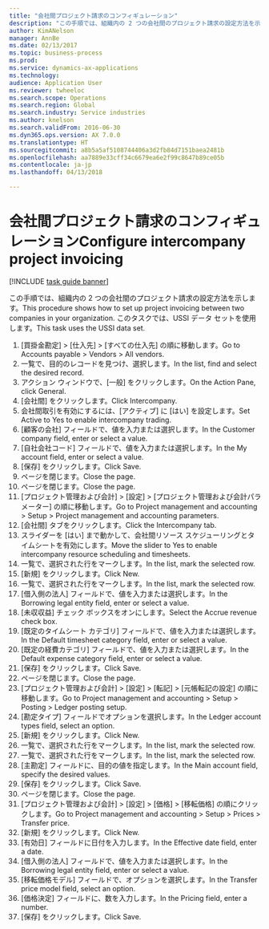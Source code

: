 ```yaml
--- 
title: "会社間プロジェクト請求のコンフィギュレーション"
description: "この手順では、組織内の 2 つの会社間のプロジェクト請求の設定方法を示します。"
author: KimANelson
manager: AnnBe
ms.date: 02/13/2017
ms.topic: business-process
ms.prod: 
ms.service: dynamics-ax-applications
ms.technology: 
audience: Application User
ms.reviewer: twheeloc
ms.search.scope: Operations
ms.search.region: Global
ms.search.industry: Service industries
ms.author: knelson
ms.search.validFrom: 2016-06-30
ms.dyn365.ops.version: AX 7.0.0
ms.translationtype: HT
ms.sourcegitcommit: a8b5a5af5108744406a3d2fb84d7151baea2481b
ms.openlocfilehash: aa7889e33cff34c6679ea6e2f99c8647b89ce05b
ms.contentlocale: ja-jp
ms.lasthandoff: 04/13/2018

---
```

# <a name="configure-intercompany-project-invoicing"></a><span data-ttu-id="97110-103">会社間プロジェクト請求のコンフィギュレーション</span><span class="sxs-lookup"><span data-stu-id="97110-103">Configure intercompany project invoicing</span></span>

[!INCLUDE [task guide banner](../../includes/task-guide-banner.md)]

<span data-ttu-id="97110-104">この手順では、組織内の 2 つの会社間のプロジェクト請求の設定方法を示します。</span><span class="sxs-lookup"><span data-stu-id="97110-104">This procedure shows how to set up project invoicing between two companies in your organization.</span></span> <span data-ttu-id="97110-105">このタスクでは、USSI データ セットを使用します。</span><span class="sxs-lookup"><span data-stu-id="97110-105">This task uses the USSI data set.</span></span>

1. <span data-ttu-id="97110-106">[買掛金勘定] > [仕入先] > [すべての仕入先] の順に移動します。</span><span class="sxs-lookup"><span data-stu-id="97110-106">Go to Accounts payable > Vendors > All vendors.</span></span>
2. <span data-ttu-id="97110-107">一覧で、目的のレコードを見つけ、選択します。</span><span class="sxs-lookup"><span data-stu-id="97110-107">In the list, find and select the desired record.</span></span>
3. <span data-ttu-id="97110-108">アクション ウィンドウで、[一般] をクリックします。</span><span class="sxs-lookup"><span data-stu-id="97110-108">On the Action Pane, click General.</span></span>
4. <span data-ttu-id="97110-109">[会社間] をクリックします。</span><span class="sxs-lookup"><span data-stu-id="97110-109">Click Intercompany.</span></span>
5. <span data-ttu-id="97110-110">会社間取引を有効にするには、[アクティブ] に [はい] を設定します。</span><span class="sxs-lookup"><span data-stu-id="97110-110">Set Active to Yes to enable intercompany trading.</span></span>
6. <span data-ttu-id="97110-111">[顧客の会社] フィールドで、値を入力または選択します。</span><span class="sxs-lookup"><span data-stu-id="97110-111">In the Customer company field, enter or select a value.</span></span>
7. <span data-ttu-id="97110-112">[自社会社コード] フィールドで、値を入力または選択します。</span><span class="sxs-lookup"><span data-stu-id="97110-112">In the My account field, enter or select a value.</span></span>
8. <span data-ttu-id="97110-113">[保存] をクリックします。</span><span class="sxs-lookup"><span data-stu-id="97110-113">Click Save.</span></span>
9. <span data-ttu-id="97110-114">ページを閉じます。</span><span class="sxs-lookup"><span data-stu-id="97110-114">Close the page.</span></span>
10. <span data-ttu-id="97110-115">ページを閉じます。</span><span class="sxs-lookup"><span data-stu-id="97110-115">Close the page.</span></span>
11. <span data-ttu-id="97110-116">[プロジェクト管理および会計] > [設定] > [プロジェクト管理および会計パラメーター] の順に移動します。</span><span class="sxs-lookup"><span data-stu-id="97110-116">Go to Project management and accounting > Setup > Project management and accounting parameters.</span></span>
12. <span data-ttu-id="97110-117">[会社間] タブをクリックします。</span><span class="sxs-lookup"><span data-stu-id="97110-117">Click the Intercompany tab.</span></span>
13. <span data-ttu-id="97110-118">スライダーを [はい] まで動かして、会社間リソース スケジューリングとタイムシートを有効にします。</span><span class="sxs-lookup"><span data-stu-id="97110-118">Move the slider to Yes to enable intercompany resource scheduling and timesheets.</span></span>
14. <span data-ttu-id="97110-119">一覧で、選択された行をマークします。</span><span class="sxs-lookup"><span data-stu-id="97110-119">In the list, mark the selected row.</span></span>
15. <span data-ttu-id="97110-120">[新規] をクリックします。</span><span class="sxs-lookup"><span data-stu-id="97110-120">Click New.</span></span>
16. <span data-ttu-id="97110-121">一覧で、選択された行をマークします。</span><span class="sxs-lookup"><span data-stu-id="97110-121">In the list, mark the selected row.</span></span>
17. <span data-ttu-id="97110-122">[借入側の法人] フィールドで、値を入力または選択します。</span><span class="sxs-lookup"><span data-stu-id="97110-122">In the Borrowing legal entity field, enter or select a value.</span></span>
18. <span data-ttu-id="97110-123">[未収収益] チェック ボックスをオンにします。</span><span class="sxs-lookup"><span data-stu-id="97110-123">Select the Accrue revenue check box.</span></span>
19. <span data-ttu-id="97110-124">[既定のタイムシート カテゴリ] フィールドで、値を入力または選択します。</span><span class="sxs-lookup"><span data-stu-id="97110-124">In the Default timesheet category field, enter or select a value.</span></span>
20. <span data-ttu-id="97110-125">[既定の経費カテゴリ] フィールドで、値を入力または選択します。</span><span class="sxs-lookup"><span data-stu-id="97110-125">In the Default expense category field, enter or select a value.</span></span>
21. <span data-ttu-id="97110-126">[保存] をクリックします。</span><span class="sxs-lookup"><span data-stu-id="97110-126">Click Save.</span></span>
22. <span data-ttu-id="97110-127">ページを閉じます。</span><span class="sxs-lookup"><span data-stu-id="97110-127">Close the page.</span></span>
23. <span data-ttu-id="97110-128">[プロジェクト管理および会計] > [設定] > [転記] > [元帳転記の設定] の順に移動します。</span><span class="sxs-lookup"><span data-stu-id="97110-128">Go to Project management and accounting > Setup > Posting > Ledger posting setup.</span></span>
24. <span data-ttu-id="97110-129">[勘定タイプ] フィールドでオプションを選択します。</span><span class="sxs-lookup"><span data-stu-id="97110-129">In the Ledger account types field, select an option.</span></span>
25. <span data-ttu-id="97110-130">[新規] をクリックします。</span><span class="sxs-lookup"><span data-stu-id="97110-130">Click New.</span></span>
26. <span data-ttu-id="97110-131">一覧で、選択された行をマークします。</span><span class="sxs-lookup"><span data-stu-id="97110-131">In the list, mark the selected row.</span></span>
27. <span data-ttu-id="97110-132">一覧で、選択された行をマークします。</span><span class="sxs-lookup"><span data-stu-id="97110-132">In the list, mark the selected row.</span></span>
28. <span data-ttu-id="97110-133">[主勘定] フィールドに、目的の値を指定します。</span><span class="sxs-lookup"><span data-stu-id="97110-133">In the Main account field, specify the desired values.</span></span>
29. <span data-ttu-id="97110-134">[保存] をクリックします。</span><span class="sxs-lookup"><span data-stu-id="97110-134">Click Save.</span></span>
30. <span data-ttu-id="97110-135">ページを閉じます。</span><span class="sxs-lookup"><span data-stu-id="97110-135">Close the page.</span></span>
31. <span data-ttu-id="97110-136">[プロジェクト管理および会計] > [設定] > [価格] > [移転価格] の順にクリックします。</span><span class="sxs-lookup"><span data-stu-id="97110-136">Go to Project management and accounting > Setup > Prices > Transfer price.</span></span>
32. <span data-ttu-id="97110-137">[新規] をクリックします。</span><span class="sxs-lookup"><span data-stu-id="97110-137">Click New.</span></span>
33. <span data-ttu-id="97110-138">[有効日] フィールドに日付を入力します。</span><span class="sxs-lookup"><span data-stu-id="97110-138">In the Effective date field, enter a date.</span></span>
34. <span data-ttu-id="97110-139">[借入側の法人] フィールドで、値を入力または選択します。</span><span class="sxs-lookup"><span data-stu-id="97110-139">In the Borrowing legal entity field, enter or select a value.</span></span>
35. <span data-ttu-id="97110-140">[移転価格モデル] フィールドで、オプションを選択します。</span><span class="sxs-lookup"><span data-stu-id="97110-140">In the Transfer price model field, select an option.</span></span>
36. <span data-ttu-id="97110-141">[価格決定] フィールドに、数を入力します。</span><span class="sxs-lookup"><span data-stu-id="97110-141">In the Pricing field, enter a number.</span></span>
37. <span data-ttu-id="97110-142">[保存] をクリックします。</span><span class="sxs-lookup"><span data-stu-id="97110-142">Click Save.</span></span>


